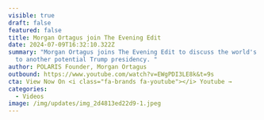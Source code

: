 ```yaml
---
visible: true
draft: false
featured: false
title: Morgan Ortagus join The Evening Edit
date: 2024-07-09T16:32:10.322Z
summary: "Morgan Ortagus joins The Evening Edit to discuss the world's reaction
  to another potential Trump presidency. "
author: POLARIS Founder, Morgan Ortagus
outbound: https://www.youtube.com/watch?v=EWgPDI3LE8k&t=9s
cta: View Now On <i class="fa-brands fa-youtube"></i> Youtube →
categories:
  - Videos
image: /img/updates/img_2d4813ed22d9-1.jpeg
---
```

